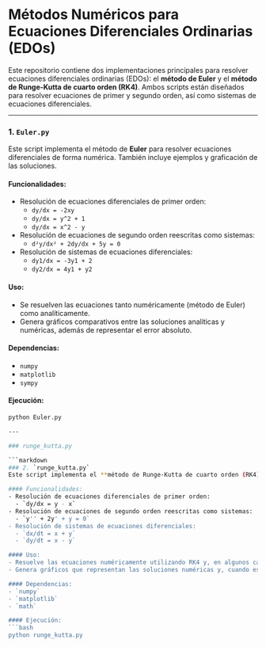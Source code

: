 # Métodos Numéricos para Ecuaciones Diferenciales Ordinarias (EDOs)

Este repositorio contiene dos implementaciones principales para resolver ecuaciones diferenciales ordinarias (EDOs): el **método de Euler** y el **método de Runge-Kutta de cuarto orden (RK4)**. Ambos scripts están diseñados para resolver ecuaciones de primer y segundo orden, así como sistemas de ecuaciones diferenciales.

---

### 1. `Euler.py`
Este script implementa el método de **Euler** para resolver ecuaciones diferenciales de forma numérica. También incluye ejemplos y graficación de las soluciones.

#### Funcionalidades:
- Resolución de ecuaciones diferenciales de primer orden:
  - `dy/dx = -2xy`
  - `dy/dx = y^2 + 1`
  - `dy/dx = x^2 - y`
- Resolución de ecuaciones de segundo orden reescritas como sistemas:
  - `d²y/dx² + 2dy/dx + 5y = 0`
- Resolución de sistemas de ecuaciones diferenciales:
  - `dy1/dx = -3y1 + 2`
  - `dy2/dx = 4y1 + y2`

#### Uso:
- Se resuelven las ecuaciones tanto numéricamente (método de Euler) como analíticamente.
- Genera gráficos comparativos entre las soluciones analíticas y numéricas, además de representar el error absoluto.

#### Dependencias:
- `numpy`
- `matplotlib`
- `sympy`

#### Ejecución:
```bash
python Euler.py

---

### runge_kutta.py

```markdown
### 2. `runge_kutta.py`
Este script implementa el **método de Runge-Kutta de cuarto orden (RK4)** para resolver ecuaciones diferenciales de forma más precisa que Euler.

#### Funcionalidades:
- Resolución de ecuaciones diferenciales de primer orden:
  - `dy/dx = y - x`
- Resolución de ecuaciones de segundo orden reescritas como sistemas:
  - `y'' + 2y' + y = 0`
- Resolución de sistemas de ecuaciones diferenciales:
  - `dx/dt = x + y`
  - `dy/dt = x - y`

#### Uso:
- Resuelve las ecuaciones numéricamente utilizando RK4 y, en algunos casos, compara los resultados con las soluciones analíticas.
- Genera gráficos que representan las soluciones numéricas y, cuando es posible, la solución analítica.

#### Dependencias:
- `numpy`
- `matplotlib`
- `math`

#### Ejecución:
```bash
python runge_kutta.py
